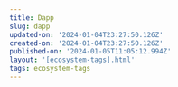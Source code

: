 ```yaml
---
title: Dapp
slug: dapp
updated-on: '2024-01-04T23:27:50.126Z'
created-on: '2024-01-04T23:27:50.126Z'
published-on: '2024-01-05T11:05:12.994Z'
layout: '[ecosystem-tags].html'
tags: ecosystem-tags
---
```



